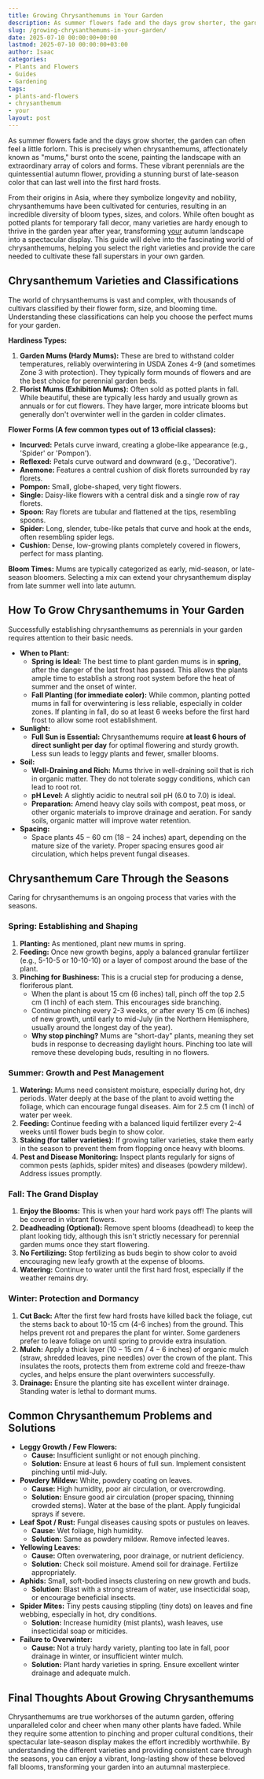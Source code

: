 ```yaml
---
title: Growing Chrysanthemums in Your Garden
description: As summer flowers fade and the days grow shorter, the garden can often feel a little forlorn. This is precisely when chrysanthemums, affectionately known as...
slug: /growing-chrysanthemums-in-your-garden/
date: 2025-07-10 00:00:00+00:00
lastmod: 2025-07-10 00:00:00+03:00
author: Isaac
categories:
- Plants and Flowers
- Guides
- Gardening
tags:
- plants-and-flowers
- chrysanthemum
- your
layout: post
---
```

As summer flowers fade and the days grow shorter, the garden can often feel a little forlorn. This is precisely when chrysanthemums, affectionately known as "mums," burst onto the scene, painting the landscape with an extraordinary array of colors and forms. These vibrant perennials are the quintessential autumn flower, providing a stunning burst of late-season color that can last well into the first hard frosts.

From their origins in Asia, where they symbolize longevity and nobility, chrysanthemums have been cultivated for centuries, resulting in an incredible diversity of bloom types, sizes, and colors. While often bought as potted plants for temporary fall decor, many varieties are hardy enough to thrive in the garden year after year, transforming [your](https://pestpolicy.com/how-can-you-tell-if-you-have-moles-in-your-yard/) autumn landscape into a spectacular display. This guide will delve into the fascinating world of chrysanthemums, helping you select the right varieties and provide the care needed to cultivate these fall superstars in your own garden.

## Chrysanthemum Varieties and Classifications

The world of chrysanthemums is vast and complex, with thousands of cultivars classified by their flower form, size, and blooming time. Understanding these classifications can help you choose the perfect mums for your garden.

**Hardiness Types:**

1.  **Garden Mums (Hardy Mums):** These are bred to withstand colder temperatures, reliably overwintering in USDA Zones 4-9 (and sometimes Zone 3 with protection). They typically form mounds of flowers and are the best choice for perennial garden beds.
2.  **Florist Mums (Exhibition Mums):** Often sold as potted plants in fall. While beautiful, these are typically less hardy and usually grown as annuals or for cut flowers. They have larger, more intricate blooms but generally don't overwinter well in the garden in colder climates.

**Flower Forms (A few common types out of 13 official classes):**

* **Incurved:** Petals curve inward, creating a globe-like appearance (e.g., 'Spider' or 'Pompon').
* **Reflexed:** Petals curve outward and downward (e.g., 'Decorative').
* **Anemone:** Features a central cushion of disk florets surrounded by ray florets.
* **Pompon:** Small, globe-shaped, very tight flowers.
* **Single:** Daisy-like flowers with a central disk and a single row of ray florets.
* **Spoon:** Ray florets are tubular and flattened at the tips, resembling spoons.
* **Spider:** Long, slender, tube-like petals that curve and hook at the ends, often resembling spider legs.
* **Cushion:** Dense, low-growing plants completely covered in flowers, perfect for mass planting.

**Bloom Times:** Mums are typically categorized as early, mid-season, or late-season bloomers. Selecting a mix can extend your chrysanthemum display from late summer well into late autumn.

## How To Grow Chrysanthemums in Your Garden

Successfully establishing chrysanthemums as perennials in your garden requires attention to their basic needs.

* **When to Plant:**
    * **Spring is Ideal:** The best time to plant garden mums is in **spring**, after the danger of the last frost has passed. This allows the plants ample time to establish a strong root system before the heat of summer and the onset of winter.
    * **Fall Planting (for immediate color):** While common, planting potted mums in fall for overwintering is less reliable, especially in colder zones. If planting in fall, do so at least 6 weeks before the first hard frost to allow some root establishment.
* **Sunlight:**
    * **Full Sun is Essential:** Chrysanthemums require **at least 6 hours of direct sunlight per day** for optimal flowering and sturdy growth. Less sun leads to leggy plants and fewer, smaller blooms.
* **Soil:**
    * **Well-Draining and Rich:** Mums thrive in well-draining soil that is rich in organic matter. They do not tolerate soggy conditions, which can lead to root rot.
    * **pH Level:** A slightly acidic to neutral soil pH ($6.0$ to $7.0$) is ideal.
    * **Preparation:** Amend heavy clay soils with compost, peat moss, or other organic materials to improve drainage and aeration. For sandy soils, organic matter will improve water retention.
* **Spacing:**
    * Space plants $45-60$ cm ($18-24$ inches) apart, depending on the mature size of the variety. Proper spacing ensures good air circulation, which helps prevent fungal diseases.

## Chrysanthemum Care Through the Seasons

Caring for chrysanthemums is an ongoing process that varies with the seasons.

### Spring: Establishing and Shaping

1.  **Planting:** As mentioned, plant new mums in spring.
2.  **Feeding:** Once new growth begins, apply a balanced granular fertilizer (e.g., 5-10-5 or 10-10-10) or a layer of compost around the base of the plant.
3.  **Pinching for Bushiness:** This is a crucial step for producing a dense, floriferous plant.
    * When the plant is about 15 cm (6 inches) tall, pinch off the top 2.5 cm (1 inch) of each stem. This encourages side branching.
    * Continue pinching every 2-3 weeks, or after every 15 cm (6 inches) of new growth, until early to mid-July (in the Northern Hemisphere, usually around the longest day of the year).
    * **Why stop pinching?** Mums are "short-day" plants, meaning they set buds in response to decreasing daylight hours. Pinching too late will remove these developing buds, resulting in no flowers.

### Summer: Growth and Pest Management

1.  **Watering:** Mums need consistent moisture, especially during hot, dry periods. Water deeply at the base of the plant to avoid wetting the foliage, which can encourage fungal diseases. Aim for $2.5$ cm ($1$ inch) of water per week.
2.  **Feeding:** Continue feeding with a balanced liquid fertilizer every 2-4 weeks until flower buds begin to show color.
3.  **Staking (for taller varieties):** If growing taller varieties, stake them early in the season to prevent them from flopping once heavy with blooms.
4.  **Pest and Disease Monitoring:** Inspect plants regularly for signs of common pests (aphids, spider mites) and diseases (powdery mildew). Address issues promptly.

### Fall: The Grand Display

1.  **Enjoy the Blooms:** This is when your hard work pays off! The plants will be covered in vibrant flowers.
2.  **Deadheading (Optional):** Remove spent blooms (deadhead) to keep the plant looking tidy, although this isn't strictly necessary for perennial garden mums once they start flowering.
3.  **No Fertilizing:** Stop fertilizing as buds begin to show color to avoid encouraging new leafy growth at the expense of blooms.
4.  **Watering:** Continue to water until the first hard frost, especially if the weather remains dry.

### Winter: Protection and Dormancy

1.  **Cut Back:** After the first few hard frosts have killed back the foliage, cut the stems back to about 10-15 cm (4-6 inches) from the ground. This helps prevent rot and prepares the plant for winter. Some gardeners prefer to leave foliage on until spring to provide extra insulation.
2.  **Mulch:** Apply a thick layer ($10-15$ cm / $4-6$ inches) of organic mulch (straw, shredded leaves, pine needles) over the crown of the plant. This insulates the roots, protects them from extreme cold and freeze-thaw cycles, and helps ensure the plant overwinters successfully.
3.  **Drainage:** Ensure the planting site has excellent winter drainage. Standing water is lethal to dormant mums.

## Common Chrysanthemum Problems and Solutions

* **Leggy Growth / Few Flowers:**
    * **Cause:** Insufficient sunlight or not enough pinching.
    * **Solution:** Ensure at least 6 hours of full sun. Implement consistent pinching until mid-July.
* **Powdery Mildew:** White, powdery coating on leaves.
    * **Cause:** High humidity, poor air circulation, or overcrowding.
    * **Solution:** Ensure good air circulation (proper spacing, thinning crowded stems). Water at the base of the plant. Apply fungicidal sprays if severe.
* **Leaf Spot / Rust:** Fungal diseases causing spots or pustules on leaves.
    * **Cause:** Wet foliage, high humidity.
    * **Solution:** Same as powdery mildew. Remove infected leaves.
* **Yellowing Leaves:**
    * **Cause:** Often overwatering, poor drainage, or nutrient deficiency.
    * **Solution:** Check soil moisture. Amend soil for drainage. Fertilize appropriately.
* **Aphids:** Small, soft-bodied insects clustering on new growth and buds.
    * **Solution:** Blast with a strong stream of water, use insecticidal soap, or encourage beneficial insects.
* **Spider Mites:** Tiny pests causing stippling (tiny dots) on leaves and fine webbing, especially in hot, dry conditions.
    * **Solution:** Increase humidity (mist plants), wash leaves, use insecticidal soap or miticides.
* **Failure to Overwinter:**
    * **Cause:** Not a truly hardy variety, planting too late in fall, poor drainage in winter, or insufficient winter mulch.
    * **Solution:** Plant hardy varieties in spring. Ensure excellent winter drainage and adequate mulch.

## Final Thoughts About Growing Chrysanthemums

Chrysanthemums are true workhorses of the autumn garden, offering unparalleled color and cheer when many other plants have faded. While they require some attention to pinching and proper cultural conditions, their spectacular late-season display makes the effort incredibly worthwhile. By understanding the different varieties and providing consistent care through the seasons, you can enjoy a vibrant, long-lasting show of these beloved fall blooms, transforming your garden into an autumnal masterpiece.